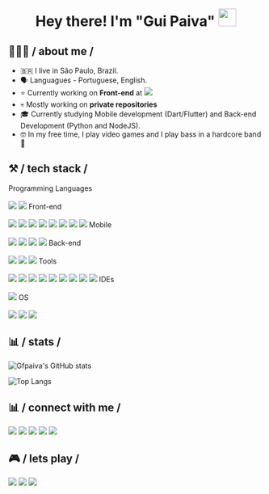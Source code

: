 <h1 align="center">Hey there! I'm "Gui Paiva" <img src="https://media.giphy.com/media/hvRJCLFzcasrR4ia7z/giphy.gif" width="35"></h1>

## 👨🏻‍💻 / about me /

- 🇧🇷 I live in São Paulo, Brazil.
- 🗣️ Languagues - Portuguese, English.
- ⭐ Currently working on **Front-end** at <a href="https://picpay.com/" target="_blank"><img src="https://img.shields.io/badge/-PicPay-05122A?style=flat&logo=picpay" /></a>
- 💀 Mostly working on **private repositories**
- 🎓 Currently studying Mobile development (Dart/Flutter) and Back-end Development (Python and NodeJS).
- 🤓 In my free time, I play video games and I play bass in a hardcore band 🤘

## ⚒️ / tech stack /

<div>
    <kdb>
        <kdb>
            <kdb>Programming Languages</kdb>
            <br />
            <br />
            <img src="https://img.shields.io/badge/-JavaScript-05122A?style=flat&logo=javascript" />
            <img src="https://img.shields.io/badge/-TypeScript-05122A?style=flat&logo=typescript" />
        </kdb>
        <kdb>
            <kdb>Front-end</kdb>
            <br />
            <br />
            <img src="https://img.shields.io/badge/-HTML-05122A?style=flat&logo=html5" />
            <img src="https://img.shields.io/badge/-CSS-05122A?style=flat&logo=css3" />
            <img src="https://img.shields.io/badge/-Sass-05122A?style=flat&logo=sass" />
            <img src="https://img.shields.io/badge/-React-05122A?style=flat&logo=react" />
            <img src="https://img.shields.io/badge/-NextJS-05122A?style=flat&logo=next.js" />
            <img src="https://img.shields.io/badge/-GraphQL-05122A?style=flat&logo=graphql" />
            <img src="https://img.shields.io/badge/-Storybook-05122A?style=flat&logo=storybook" />
            <img src="https://img.shields.io/badge/-Testing_Library-05122A?style=flat&logo=TestingLibrary" />
        </kdb>
        <kdb>
            <kdb>Mobile</kdb>
            <br />
            <br />
            <img src="https://img.shields.io/badge/-Dart-05122A?style=flat&logo=dart" />
            <img src="https://img.shields.io/badge/-Flutter-05122A?style=flat&logo=flutter" />
            <img src="https://img.shields.io/badge/-React_Native-05122A?style=flat&logo=react" />
            <img src="https://img.shields.io/badge/-Expo-05122A?style=flat&logo=expo" />
        </kdb>
        <kdb>
            <kdb>Back-end</kdb>
            <br />
            <br />
            <img src="https://img.shields.io/badge/-NodeJS-05122A?style=flat&logo=node.js" />
            <img src="https://img.shields.io/badge/-ExpressJS-05122A?style=flat&logo=express" />
            <img src="https://img.shields.io/badge/-FastAPI-05122A?style=flat&logo=fastapi" />
        </kdb>
        <kdb>
            <kdb>Tools</kdb>
            <br />
            <br />
            <img src="https://img.shields.io/badge/-Git-05122A?style=flat&logo=git" />
            <img src="https://img.shields.io/badge/-ESLint-05122A?style=flat&logo=eslint" />
            <img src="https://img.shields.io/badge/-Prettier-05122A?style=flat&logo=prettier" />
            <img src="https://img.shields.io/badge/-Docker-05122A?style=flat&logo=docker" />
            <img src="https://img.shields.io/badge/-Firebase-05122A?style=flat&logo=firebase" />
            <img src="https://img.shields.io/badge/-Cypress-05122A?style=flat&logo=cypress" />
            <img src="https://img.shields.io/badge/-Jest-05122A?style=flat&logo=jest" />
            <img src="https://img.shields.io/badge/-NX-05122A?style=flat&logo=nx" />
            <img src="https://img.shields.io/badge/-New_Relic-05122A?style=flat&logo=newrelic" />
        </kdb>
        <kdb>
            <kdb>IDEs</kdb>
            <br />
            <br />
            <img src="https://img.shields.io/badge/-VS_Code-05122A?style=flat&logo=visualstudiocode" />
        </kdb>
        <kdb>
            <kdb>OS</kdb>
            <br />
            <br />
            <img src="https://img.shields.io/badge/-macOS-05122A?style=flat&logo=apple" />
            <img src="https://img.shields.io/badge/-Ubuntu-05122A?style=flat&logo=ubuntu" />
            <img src="https://img.shields.io/badge/-Windows-05122A?style=flat&logo=windows" />
        </kdb>
    </kdb>
</div>

## 📊 / stats /

![Gfpaiva's GitHub stats](https://github-readme-stats.vercel.app/api?username=gfpaiva&count_private=true&show_icons=true&theme=dracula)

![Top Langs](https://github-readme-stats.vercel.app/api/top-langs/?username=gfpaiva&layout=compact&theme=dracula)

## 📊 / connect with me /

<a href="https://guilherme.dev/resume.pdf" target="_blank"><img src="https://img.shields.io/badge/-My_Resume-05122A?style=flat&logo=readme" /></a>
<a href="https://guilherme.dev/" target="_blank"><img src="https://img.shields.io/badge/-https://guilherme.dev/-05122A?style=flat&logo=googlechrome" /></a>
<a href="mailto:gf.paiva@yahoo.com.br" target="_blank"><img src="https://img.shields.io/badge/-gf.paiva@yahoo.com.br-05122A?style=flat&logo=mail.ru" /></a>
<a href="https://www.linkedin.com/in/gfpaiva/" target="_blank"><img src="https://img.shields.io/badge/-gfpaiva-05122A?style=flat&logo=linkedin" /></a>
<a href="https://www.instagram.com/gf.paiva/" target="_blank"><img src="https://img.shields.io/badge/-gf.paiva-05122A?style=flat&logo=instagram" /></a>

## 🎮 / lets play /

<a href="https://steamcommunity.com/id/gfpaiva/" target="_blank"><img src="https://img.shields.io/badge/-gfpaiva-05122A?style=flat&logo=steam" /></a>
<a href="https://account.xbox.com/pt-br/profile?gamertag=gfx6974" target="_blank"><img src="https://img.shields.io/badge/-gfx6974-05122A?style=flat&logo=xbox" /></a>
<img src="https://img.shields.io/badge/-suicidalll%231535-05122A?style=flat&logo=battle.net" />


